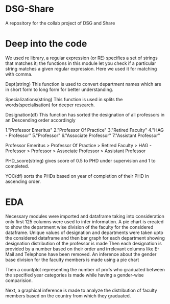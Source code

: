 # DSG-Share
A repository for the collab project of DSG and Share

# Deep into the code
We used re library, a regular expression (or RE) specifies a set of strings that matches it; the functions in this module let you check if a particular string matches a given regular expression. Here we used it for matching with comma.


Dept(string) This function is used to convert department names which are in short form to long form for better understanding.

Specializations(string) This function is used in splits the words(specialisation) for deeper research.

Designation(df) This function has sorted the designation of all professors in an Descending order accordingly

   1."Professor Emeritus"
   2."Professor Of Practice"
   3."Retired Faculty"
   4."HAG - Professor"
   5."Professor"
   6."Associate Professor"
   7."Assistant Professor"
   
 Professor Emeritus > Professor Of Practice > Retired Faculty > HAG - Professor > Professor > Associate Professor > Assistant Professor
 
PHD_score(string)  gives score of 0.5 to PHD under supervision and 1 to completed.

YOC(df) sorts the PHDs based on year of completion of their PHD in ascending order.

# EDA
Necessary modules were imported and dataframe taking into consideration only first 125 columns were used to infer information.
A pie chart is created to show the department wise division of the faculty for the considered dataframe.
Unique values of designation and departments were taken upto the considered dataframe and then bar graph for each department showing designation distribution of the professor is made
Then each designation is provided by a number based on their order and irrelevant columns like E-Mail and Telephone have been removed.
An inference about the gender base division for the faculty members is made using a pie chart

Then a countplot representing the number of profs who graduated between the specified year categories is made while having a gender-wise comparision.

Next, a graphical inference is made to analyze the distribution of faculty members based on the country from which they graduated.




